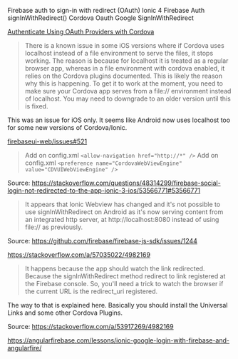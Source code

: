Firebase auth to sign-in with redirect (OAuth)
Ionic 4 Firebase Auth signInWithRedirect()
Cordova Oauth Google SignInWithRedirect


[Authenticate Using OAuth Providers with Cordova](https://firebase.google.com/docs/auth/web/cordova)


> There is a known issue in some iOS versions where if Cordova uses localhost instead of a file environment to serve the files, it stops working. The reason is because for localhost it is treated as a regular browser app, whereas in a file environment with cordova enabled, it relies on the Cordova plugins documented. This is likely the reason why this is happening. To get it to work at the moment, you need to make sure your Cordova app serves from a file:// environment instead of localhost. You may need to downgrade to an older version until this is fixed.

This was an issue for iOS only. It seems like Android now uses localhost too for some new versions of Cordova/Ionic.

[firebaseui-web/issues#521](https://github.com/firebase/firebaseui-web/issues/521)


> Add on config.xml `<allow-navigation href="http://*" />`
Add on config.xml `<preference name="CordovaWebViewEngine" value="CDVUIWebViewEngine" />`

Source: https://stackoverflow.com/questions/48314299/firebase-social-login-not-redirected-to-the-app-ionic-3-ios/53566771#53566771


> It appears that Ionic Webview has changed and it's not possible to use signInWithRedirect on Android as it's now serving content from an integrated http server, at http://localhost:8080 instead of using file:// as previously. 

Source: https://github.com/firebase/firebase-js-sdk/issues/1244

https://stackoverflow.com/a/57035022/4982169

> It happens because the app should watch the link redirected. Because the signInWithRedirect method redirect to link registered at the Firebase console. So, you'll need a trick to watch the browser if the current URL is the redirect_uri registered.

The way to that is explained here. Basically you should install the Universal Links and some other Cordova Plugins.

Source: https://stackoverflow.com/a/53917269/4982169

https://angularfirebase.com/lessons/ionic-google-login-with-firebase-and-angularfire/